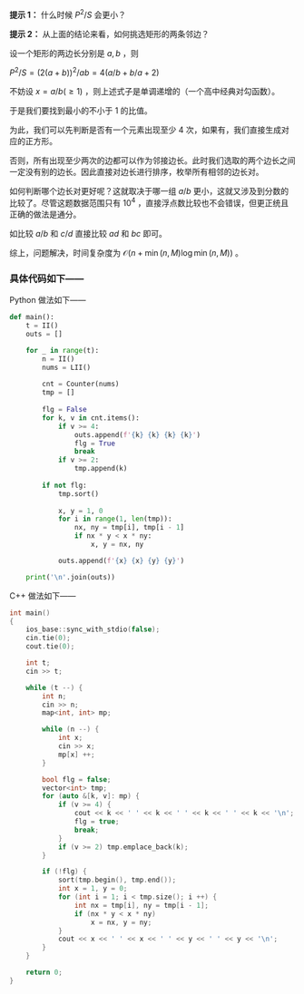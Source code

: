 **提示 1：** 什么时候 $P^2/S$ 会更小？

**提示 2：** 从上面的结论来看，如何挑选矩形的两条邻边？

设一个矩形的两边长分别是 $a,b$ ，则

$P^2/S=(2(a + b))^2/ab=4(a/b+b/a+2)$

不妨设 $x=a/b(\geq 1)$ ，则上述式子是单调递增的（一个高中经典对勾函数）。

于是我们要找到最小的不小于 $1$ 的比值。

为此，我们可以先判断是否有一个元素出现至少 $4$ 次，如果有，我们直接生成对应的正方形。

否则，所有出现至少两次的边都可以作为邻接边长。此时我们选取的两个边长之间一定没有别的边长。因此直接对边长进行排序，枚举所有相邻的边长对。

如何判断哪个边长对更好呢？这就取决于哪一组 $a/b$ 更小，这就又涉及到分数的比较了。尽管这题数据范围只有 $10^4$ ，直接浮点数比较也不会错误，但更正统且正确的做法是通分。

如比较 $a/b$ 和 $c/d$ 直接比较 $ad$ 和 $bc$ 即可。

综上，问题解决，时间复杂度为 $\mathcal{O}(n+\min(n,M)\log\min(n,M))$ 。

### 具体代码如下——

Python 做法如下——

```Python []
def main():
    t = II()
    outs = []

    for _ in range(t):
        n = II()
        nums = LII()
        
        cnt = Counter(nums)
        tmp = []
        
        flg = False
        for k, v in cnt.items():
            if v >= 4:
                outs.append(f'{k} {k} {k} {k}')
                flg = True
                break
            if v >= 2:
                tmp.append(k)
        
        if not flg:
            tmp.sort()
            
            x, y = 1, 0
            for i in range(1, len(tmp)):
                nx, ny = tmp[i], tmp[i - 1]
                if nx * y < x * ny:
                    x, y = nx, ny

            outs.append(f'{x} {x} {y} {y}')

    print('\n'.join(outs))
```

C++ 做法如下——

```cpp []
int main()
{
    ios_base::sync_with_stdio(false);
    cin.tie(0);
    cout.tie(0);

    int t;
    cin >> t;

    while (t --) {
        int n;
        cin >> n;
        map<int, int> mp;

        while (n --) {
            int x;
            cin >> x;
            mp[x] ++;
        }

        bool flg = false;
        vector<int> tmp;
        for (auto &[k, v]: mp) {
            if (v >= 4) {
                cout << k << ' ' << k << ' ' << k << ' ' << k << '\n';
                flg = true;
                break;
            }
            if (v >= 2) tmp.emplace_back(k);
        }

        if (!flg) {
            sort(tmp.begin(), tmp.end());
            int x = 1, y = 0;
            for (int i = 1; i < tmp.size(); i ++) {
                int nx = tmp[i], ny = tmp[i - 1];
                if (nx * y < x * ny)
                    x = nx, y = ny;
            }
            cout << x << ' ' << x << ' ' << y << ' ' << y << '\n';
        }
    }

    return 0;
}
```